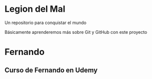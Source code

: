 # Legion del Mal
Un repositorio para conquistar el mundo

Básicamente aprenderemos más sobre Git y GitHub con este proyecto


# Fernando


## Curso de Fernando en Udemy



